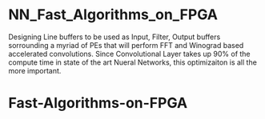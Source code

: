 
# NN_Fast_Algorithms_on_FPGA
Designing Line buffers to be used as Input, Filter, Output buffers sorrounding a myriad of PEs that will perform FFT and Winograd based accelerated convolutions.
Since Convolutional Layer takes up 90% of the compute time in state of the art Nueral Networks, this optimizaiton is all the more important.
# Fast-Algorithms-on-FPGA
